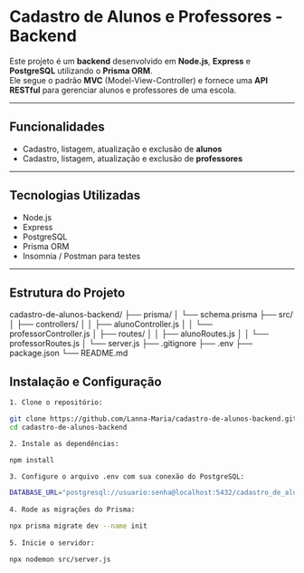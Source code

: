 # Cadastro de Alunos e Professores - Backend

Este projeto é um **backend** desenvolvido em **Node.js**, **Express** e **PostgreSQL** utilizando o **Prisma ORM**.  
Ele segue o padrão **MVC** (Model-View-Controller) e fornece uma **API RESTful** para gerenciar alunos e professores de uma escola.

---

## Funcionalidades

- Cadastro, listagem, atualização e exclusão de **alunos**  
- Cadastro, listagem, atualização e exclusão de **professores**  

---

## Tecnologias Utilizadas

- Node.js  
- Express  
- PostgreSQL  
- Prisma ORM  
- Insomnia / Postman para testes  

---

## Estrutura do Projeto

cadastro-de-alunos-backend/
├── prisma/
│ └── schema.prisma
├── src/
│ ├── controllers/
│ │ ├── alunoController.js
│ │ └── professorController.js
│ ├── routes/
│ │ ├── alunoRoutes.js
│ │ └── professorRoutes.js
│ └── server.js
├── .gitignore
├── .env
├──
package.json
└── README.md

## Instalação e Configuração

```bash
1. Clone o repositório:

git clone https://github.com/Lanna-Maria/cadastro-de-alunos-backend.git
cd cadastro-de-alunos-backend

2. Instale as dependências:

npm install

3. Configure o arquivo .env com sua conexão do PostgreSQL:

DATABASE_URL="postgresql://usuario:senha@localhost:5432/cadastro_de_alunos"
   
4. Rode as migrações do Prisma:

npx prisma migrate dev --name init
  
5. Inicie o servidor:

npx nodemon src/server.js






